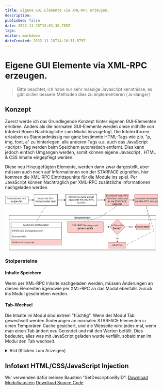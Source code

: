 ```yaml
---
title: Eigene GUI Elemente via XML-RPC erzeugen.
description: 
published: false
date: 2022-11-28T15:03:38.785Z
tags: 
editor: markdown
dateCreated: 2022-11-28T14:10:31.575Z
---
```


# Eigene GUI Elemente via XML-RPC erzeugen.

> Bitte beachtet, ich habe nur sehr mässige Javascript kenntnisse, es gibt sicher bessere Methoden dies zu implementieren
{.is-danger}


## Konzept
Zuerst werde ich das Grundlegende Konzept hinter eigenen GUI-Elementen erklären.
Anders als die normalen GUI-Elemente werden diese mithilfe von Infotext Boxen Nachträgliche zum Modul hinzugefügt.
Die Infotextboxen erlauben es Standardmässig nur ganz bestimmte HTML-Tags wie z.b. "p, img, font, a" zu hinterlegen. alle anderen Tags u.a. auch das JavaScript \<script\> Tag werden beim Speichern automatisch entfernt.
Dies kann jedoch einfach Umgangen werden, somit können eigene Javascript , HTML & CSS Inhalte eingepflegt werden.

Diese neu Hinzugefügten Elemente, werden dann zwar dargestellt, aber müssen auch noch auf Informationen von der STARFACE zugreifen. hier kommen die XML-RPC Eintrittspunkte für die Module ins spiel.
Per JavaScript können Nachträglich per XML-RPC zusätzliche Informationen nachgeladen werden.
  
![Custom_UI_Elements.drawio.png](/uploads/dev_tutorial/Custom_UI_Elements.drawio.png)

### Stolpersteine

#### Inhalte Speichern
Wenn per XML-RPC Inhalte nachgeladen werden, müssen Änderungen an diesen Elementen irgendwie per XML-RPC an das Modul ebenfalls zurück ins  Modul geschrieben werden.

#### Tab-Wechsel
Die Inhalte im Modul sind extrem "flüchtig". Wenn der Modul Tab gewechselt werden Änderungen an normalen STARFACE Elementen in einen Temporären Cache gesichert, und die Webseite wird jedes mal, wenn man einen Tab ändert neu Gerendet und mit den Werten befüllt. Dies bedeutet, alles was mit JavaScript geladen wurde verfällt, sobald man im Modul den Tab wechselt.


<details>
  <summary>Bild (Klicken zum Anzeigen)</summary>
  
![tab_switching.gif](/uploads/dev_tutorial/tab_switching.gif)
  
</details>  

## Infotext HTML/CSS/JavaScript Injection
Wir verwenden dafür meinen Baustein "SetDescriptionByID".
[Download Modulbaustein](https://github.com/Fabian95qw/SF-Modulefunctions/raw/master/bin/modulefunction/setdescriptionbyid/SetDescriptionbyID.class)
[Download Source Code](https://github.com/Fabian95qw/SF-Modulefunctions/blob/master/src/modulefunction/setdescriptionbyid/SetDescriptionbyID.java)


